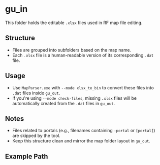 # gu_in

This folder holds the editable `.xlsx` files used in RF map file editing.

## Structure

- Files are grouped into subfolders based on the map name.
- Each `.xlsx` file is a human-readable version of its corresponding `.dat` file.

## Usage

- Use `MapParser.exe` with `--mode xlsx_to_bin` to convert these files into `.dat` files inside `gu_out`.
- If you're using `--mode check-files`, missing `.xlsx` files will be automatically created from the `.dat` files in `gu_out`.

## Notes

- Files related to portals (e.g., filenames containing `-portal` or `[portal]`) are skipped by the tool.
- Keep this structure clean and mirror the map folder layout in `gu_out`.

## Example Path
